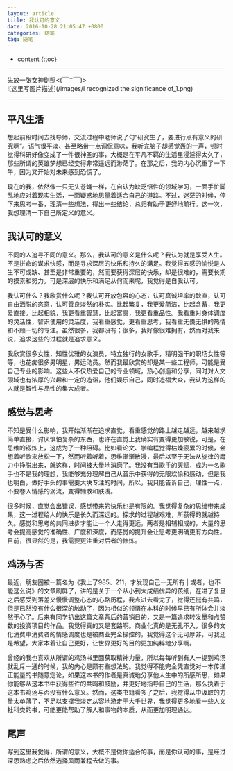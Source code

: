 ```yaml
---
layout: article
title: 我认可的意义
date: 2016-10-28 21:05:47 +0800
categories: 随笔
tag: 随笔
---
```


* content
{:toc}

* * *

<!-- more -->

先放一张女神剧照<(￣︶￣)>  
![这里写图片描述](/images/I recognized the significance of_1.png)

* * *

## **平凡生活**

想起前段时间去找导师，交流过程中老师说了句”研究生了，要进行点有意义的研究啊“。语气很平淡、甚至略带一点调侃意味，我听完脑子却感觉轰的一声，顿时觉得科研好像变成了一件很神圣的事，大概是在平凡不羁的生活里浸淫得太久了，那些所谓的英雄梦想已经变得非常遥远而渺茫了。在那之后，我的内心沉重了一下午，因为又开始对未来感到恐慌了。

现在的我，依然像一只无头苍蝇一样，在自认为缺乏悟性的领域学习，一面手忙脚乱地应对着现实生活，一面疑惑地思量着适合自己的道路。不过，迷茫的时候，停下来思考一番，理清一些想法，得出一些结论，总归有助于更好地前行。这一次，我想理清一下自己所定义的意义。

## **我认可的意义**

不同的人追寻不同的意义。那么，我认可的意义是什么呢？我认为就是享受人生。不是拼命的谋求快感，而是寻求深层的快乐和持久的满足。我觉得五感的愉悦是人生不可或缺、甚至是非常重要的，然而要获得深层的快乐，却是很难的，需要长期的摸索和努力。可是深层的快乐和满足从何而来呢，我觉得是自我认可。

我认可什么？我欣赏什么呢？我认可开放包容的心态，认可真诚坦率的耿直，认可自由洒脱的恣意，认可善良淡然的朴实。比起繁复，我更爱简洁，比起含蓄，我更爱直接。比起相貌，我更看重智慧，比起富贵，我更看重品性。我看重对身体调度的灵活性，智识使用的灵活度，我看重感觉，更看重思考，我看重无畏无惧的热情和不顾一切的专注。虽然很多，我都没有；很多，我好像很难拥有，然而对我来说，追求这些的过程就是追求意义。

我欣赏很多女性，知性优雅的女演员，特立独行的女歌手，精明强干的职场女性等等，也花痴很多男明星，男运动员。然而我最欣赏的却是某一些工程师，可能是受自己专业的影响。这些人不仅热爱自己的专业领域，热心创造和分享，同时对人文领域也有浓厚的兴趣和一定的造诣，他们娱乐自己，同时造福大众，我认为这样的人就是智性与品性的集大成者。

## **感觉与思考**

不知是受什么影响，我开始渐渐在追求直觉，看重感觉的路上越走越远，越来越求简单直接，讨厌惧怕复杂的东西，也许在直觉上我确实有变得更加敏锐，可是，在思维的锻炼上，这成为了一种阻碍。比如看论文、学编程觉得枯燥疲累的时候，会想着听歌来放松一下，然而听着听着，思维渐渐散漫，最后以至于无法从旋律的魔力中挣脱出来，就这样，时间被大量地消磨了。我没有当歌手的天赋，成为一名歌手也不是我的理想，我能够充分理解自己从音乐中获得的无限欢愉和感动，但是我也明白，做好手头的事需要大块专注的时间，所以，我只能告诉自己，理性一点，不要卷入情感的涡流，变得懒散和肤浅。

很多时候，直觉会出错误，感觉带来的快乐也是有限的。我觉得复杂的思维带来成果，这一过程给人的快乐是长久而深远的。探求的过程越艰难，所获得的就越持久。感觉和思考的共同进步才能让一个人走得更远，两者是相辅相成的，大量的思考会提高感觉的准确性、广度和深度，而感觉的提升会让思考更明确更有方向性。目前，很显然的是，我需要更注重对后者的修炼。

## **鸡汤与否**

最近，朋友圈被一篇名为《我上了985、211，才发现自己一无所有 |
或者，也不能这么说》的文章刷屏了，讲的是关于一个从小到大成绩优异的孩纸，在进了复旦之后感受到落差又慢慢调整心态的心路历程，我点进去看完了，觉得还挺有共鸣，但是已然没有什么很深的触动了，因为相似的领悟在本科的时候早已有所体会并淡然于心了。后来有同学扒出这篇文章背后的营销目的，又是一篇追求转发量和点赞数的投资项目的作品。我觉得真的又是套路啊。商业化真的是无孔不入，很多的文化消费中消费者的情感调度也是被商业完全操控的，我觉得这个无可厚非，可我还是希望，大家本着让自己更好，让世界更好的目的更加纯粹地分享啊。

曾经的我也喜欢从所谓的鸡汤书里面获取精神力量，所以每每听到有人一提到鸡汤就乱斥一通的时候，我的内心是颇有些想法的。我觉得不能完全凭直觉对一本传递正能量的书随意定论，如果这本书的作者是真诚地分享他人生中的所感所思，如果你能够从这本书中获得些许的共鸣和鼓励，并更好地指导自己的生活，那么执着于这本书鸡汤与否没有什么意义。然而，这类书籍看多了之后，我觉得从中汲取的力量太单薄了，不足以支撑我淡定从容地游走于大千世界，我觉得更多地看一些人文社科类的书，可能更能帮助了解人和事物的本质，从而更加明理通达。

## **尾声**

写到这里我觉得，所谓的意义，大概不是做你适合的事，而是你认可的事，是经过深思熟虑之后依然选择风雨兼程去做的事。

